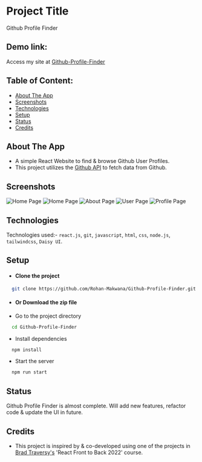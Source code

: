 # Project Title
Github Profile Finder

## Demo link:
Access my site at [Github-Profile-Finder](https://github-profile-finder-rohan-makwana.vercel.app/)

## Table of Content:

- [About The App](#about-the-app)
- [Screenshots](#screenshots)
- [Technologies](#technologies)
- [Setup](#setup)
- [Status](#status)
- [Credits](#credits)


## About The App
- A simple React Website to find & browse Github User Profiles.
- This project utilizes the [Github API](https://api.github.com) to fetch data from Github.


## Screenshots

![Home Page](https://drive.google.com/uc?export=view&id=1YWa1JKI5voJkCLWBSJLL4MHkq8QHu-98)
![Home Page](https://drive.google.com/uc?export=view&id=1iocSYxyyFHRT5neMnSm8Iryw8E3qQerD)
![About Page](https://drive.google.com/uc?export=view&id=1AYEYpwXgF_aMvvWPTbapsWV7fi0pVt3Q)
![User Page](https://drive.google.com/uc?export=view&id=1UNyL9CuIdAeEYFT2nt5IK0CRvriDIozj)
![Profile Page](https://drive.google.com/uc?export=view&id=1x1_41tywXLkoMNRIfSokSZTVZ17REw6e)

## Technologies
Technologies used:- `react.js`, `git`, `javascript`, `html`, `css`, `node.js`, `tailwindcss`, `Daisy UI`.

## Setup

- #### Clone the project

```bash
  git clone https://github.com/Rohan-Makwana/Github-Profile-Finder.git
```
- #### Or Download the zip file 
- Go to the project directory

```bash
  cd Github-Profile-Finder
```
- Install dependencies

```bash
  npm install
```

- Start the server

```bash
  npm run start
```

## Status
Github Profile Finder is almost complete. Will add new features, refactor code & update the UI in future.

## Credits
- This project is inspired by & co-developed using one of the projects in [Brad Traversy's](https://github.com/bradtraversy) 'React Front to Back 2022' course.
